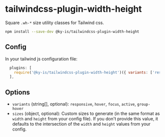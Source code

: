 # tailwindcss-plugin-width-height

Square `.wh-*` size utility classes for Tailwind css.

```bash
npm install --save-dev @ky-is/tailwindcss-plugin-width-height
```

## Config

In your tailwind js configuration file:
```js
  plugins: [
    require('@ky-is/tailwindcss-plugin-width-height')({ variants: ['responsive'] }),
  ],
```

## Options

- `variants` (string[], optional): `responsive`, `hover`, `focus`, `active`, `group-hover`
- `sizes` (object, optional): Custom sizes to generate (in the same format as `width` and `height` from your config file). If you don't provide this value, it defaults to the intersection of the `width` and `height` values from your config.
